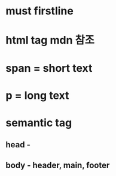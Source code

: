 # must firstline <!DOCTYPE html>

# html tag mdn 참조

# span = short text
# p = long text

# semantic tag
## head -
## body - header, main, footer

